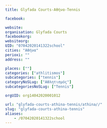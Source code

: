 ```yaml
---
title: Glyfada Courts-Αθήνα-Tennis

facebook:

website:
organisation: Glyfada Courts
facebookorg:
websiteorg:
UID: "07042020141322school"
cities: "Αθήνα"
perioxi: ""
address: ""

places: [""]
categories: ["athlitismos"]
subcategories: ["tennis"]
categoryNoSLug: ["Αθλητισμός"]
subcategoriesNoSLug: ["Tennis"]

orgUID: org14042020001012

url: "glyfada-courts-athina-tennis/athina//"
slug: "glyfada-courts-athina-tennis"
aliases:
    - /07042020141322school
---
```





